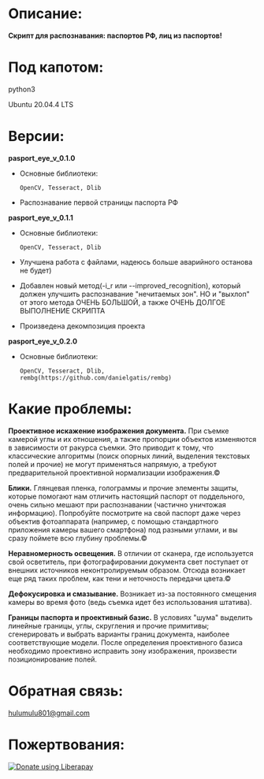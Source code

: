 # Описание:
**Скрипт для распознавания: паспортов РФ, лиц из паспортов!**
# Под капотом:
python3

Ubuntu 20.04.4 LTS
# Версии:

**pasport_eye_v_0.1.0**

- Основные библиотеки:

      OpenCV, Tesseract, Dlib

- Распознавание первой страницы паспорта РФ

**pasport_eye_v_0.1.1**

- Основные библиотеки:

      OpenCV, Tesseract, Dlib
     
- Улучшена работа с файлами, надеюсь больше аварийного останова не будет)

- Добавлен новый метод(-i_r или --improved_recognition), который должен улучшить распознавание "нечитаемых зон". НО и "выхлоп" от этого метода ОЧЕНЬ БОЛЬШОЙ, а также ОЧЕНЬ ДОЛГОЕ ВЫПОЛНЕНИЕ СКРИПТА

- Произведена декомпозиция проекта

**pasport_eye_v_0.2.0**

- Основные библиотеки:

      OpenCV, Tesseract, Dlib, rembg(https://github.com/danielgatis/rembg)


# Какие проблемы:
**Проективное искажение изображения документа.** При съемке камерой углы и их отношения, а также пропорции объектов изменяются в зависимости от ракурса съемки. Это приводит к тому, что классические алгоритмы (поиск опорных линий, выделения текстовых полей и прочие) не могут применяться напрямую, а требуют предварительной проективной нормализации изображения.©

**Блики.** Глянцевая пленка, голограммы и прочие элементы защиты, которые помогают нам отличить настоящий паспорт от поддельного, очень сильно мешают при распознавании (частично уничтожая информацию). Попробуйте посмотрите на свой паспорт даже через объектив фотоаппарата (например, с помощью стандартного приложения камеры вашего смартфона) под разными углами, и вы сразу поймете всю глубину проблемы.©

**Неравномерность освещения.** В отличии от сканера, где используется свой осветитель, при фотографировании документа свет поступает от внешних источников неконтролируемым образом. Отсюда возникает еще ряд таких проблем, как тени и неточность передачи цвета.©

**Дефокусировка и смазывание.** Возникает из-за постоянного смещения камеры во время фото (ведь съемка идет без использования штатива).

**Границы паспорта и проективный базис.** В условиях "шума" выделить линейные границы, углы, скругления и прочие примитивы; сгенерировать и выбрать варианты границ документа, наиболее соответствующие модели. После определения проективного базиса необходимо проективно исправить зону изображения, произвести позиционирование полей.

# Обратная связь:

hulumulu801@gmail.com
# Пожертвования:

<noscript><a href="https://liberapay.com/hulumulu801/donate"><img alt="Donate using Liberapay" src="https://liberapay.com/assets/widgets/donate.svg"></a></noscript>
